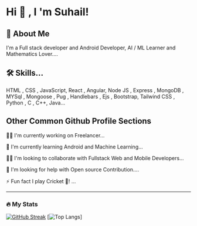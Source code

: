 
# Hi 👋 , I 'm Suhail!



## 🚀 About Me
I'm a Full stack developer and Android Developer, AI / ML Learner and Mathematics Lover....


## 🛠 Skills...
HTML , CSS , JavaScript, React , Angular, Node JS , Express , MongoDB , MYSql , Mongoose , Pug , Handlebars , Ejs , Bootstrap, Tailwind CSS , Python , C  , C++, Java...

## Other Common Github Profile Sections
👩‍💻 I'm currently working on Freelancer...

🧠 I'm currently learning Android and Machine Learning...

👯‍♀️ I'm looking to collaborate with Fullstack Web and Mobile Developers...

🤔 I'm looking for help with Open source Contribution....

⚡️ Fun fact I play Cricket 🏏! ...

---

### :fire: My Stats 
[![GitHub Streak](https://github-readme-streak-stats.herokuapp.com?user=DashingSuhail%20&theme=radical)](https://git.io/streak-stats)
[![Top Langs](https://github-readme-stats.vercel.app/api/top-langs/?username=DashingSuhail)]